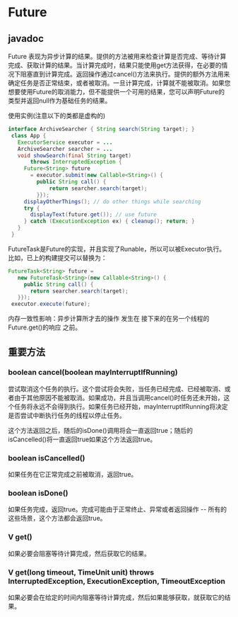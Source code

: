 # Future

## javadoc

Future 表现为异步计算的结果。提供的方法被用来检查计算是否完成、等待计算完成、获取计算的结果。当计算完成时，结果只能使用get方法获得，在必要的情况下阻塞直到计算完成。返回操作通过cancel()方法来执行。提供的额外方法用来确定任务是否正常结束，或者被取消。一旦计算完成，计算就不能被取消。如果您想要使用Future的取消能力，但不能提供一个可用的结果，您可以声明Future的类型并返回null作为基础任务的结果。

使用实例(注意以下的类都是虚构的)

```java
interface ArchiveSearcher { String search(String target); }
 class App {
   ExecutorService executor = ...
   ArchiveSearcher searcher = ...
   void showSearch(final String target)
       throws InterruptedException {
     Future<String> future
       = executor.submit(new Callable<String>() {
         public String call() {
             return searcher.search(target);
         }});
     displayOtherThings(); // do other things while searching
     try {
       displayText(future.get()); // use future
     } catch (ExecutionException ex) { cleanup(); return; }
   }
 }
```

FutureTask是Future的实现，并且实现了Runable，所以可以被Executor执行。比如，已上的构建提交可以替换为：

```java
FutureTask<String> future =
   new FutureTask<String>(new Callable<String>() {
     public String call() {
       return searcher.search(target);
   }});
 executor.execute(future);
```

内存一致性影响：异步计算所才去的操作 发生在 接下来的在另一个线程的Future.get()的响应 之前。

## 重要方法

### boolean cancel(boolean mayInterruptIfRunning)

尝试取消这个任务的执行。这个尝试将会失败，当任务已经完成、已经被取消、或者由于其他原因不能被取消。如果成功，并且当调用cancel()时任务还未开始，这个任务将永远不会得到执行。如果任务已经开始，mayInterruptIfRunning将决定是否尝试中断执行任务的线程以停止任务。

这个方法返回之后，随后的isDone()调用将会一直返回true；随后的isCancelled()将一直返回true如果这个方法返回true。

### boolean isCancelled()

如果任务在它正常完成之前被取消，返回true。

### boolean isDone()

如果任务完成，返回true。完成可能由于正常终止、异常或者返回操作 -- 所有的这些场景，这个方法都会返回true。

### V get()

如果必要会阻塞等待计算完成，然后获取它的结果。

### V get(long timeout, TimeUnit unit) throws InterruptedException, ExecutionException, TimeoutException

如果必要会在给定的时间内阻塞等待计算完成，然后如果能够获取，就获取它的结果。
